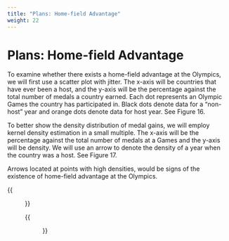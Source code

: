 ```yaml
---
title: "Plans: Home-field Advantage"
weight: 22
---
```

# Plans: Home-field Advantage

To examine whether there exists a home-field advantage at the Olympics, we will first use a scatter plot with jitter. The x-axis will be countries that have ever been a host, and the y-axis will be the percentage against the total number of medals a country earned. Each dot represents an Olympic Games the country has participated in. Black dots denote data for a “non-host” year and orange dots denote data for host year. See Figure 16.

To better show the density distribution of medal gains, we will employ kernel density estimation in a small multiple. The x-axis will be the percentage against the total number of medals at a Games and the y-axis will be density. We will use an arrow to denote the density of a year when the country was a host. See Figure 17.

Arrows located at points with high densities, would be signs of the existence of home-field advantage at the Olympics. 

{{<figure src="https://raw.githubusercontent.com/hongtaoh/olymvis/master/static/pics/5.png" caption="Figure 16: Scatter plot with jittering for home-field advantage" width= "500">}}


{{<figure src="https://raw.githubusercontent.com/hongtaoh/olymvis/master/static/pics/6.png" caption="Figure 17: KDE for home-field advantage" width="500">}}